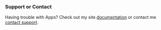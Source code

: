 ### Support or Contact

Having trouble with Apps? Check out my site [documentation](https://www.taketechease.com/) or contact me [contact support](mailto:i.d.kosinska@gmail.com).
